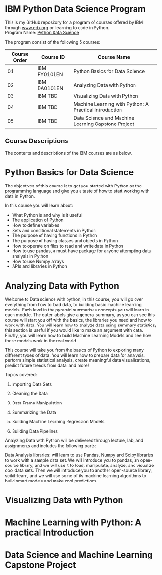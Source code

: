 # IBM Python Data Science Program

This is my GitHub repository for a program of courses offered by IBM through www.edx.org on learning to code in Python.  
Program Name:  [Python Data Science](https://www.edx.org/professional-certificate/python-data-science)

The program consist of the following 5 courses:

Course Order | Course ID | Course Name
------------ | ------------- | -------------
01 | IBM PY0101EN | Python Basics for Data Science
02 | IBM DA0101EN | Analyzing Data with Python
03 | IBM TBC | Visualizing Data with Python
04 | IBM TBC | Machine Learning with Python: A Practical Introduction
05 | IBM TBC | Data Science and Machine Learning Capstone Project

## Course Descriptions

The contents and descriptions of the IBM courses are as below.

# Python Basics for Data Science

The objectives of this course is to get you started with Python as the programming language and give you a taste of how to start working with data in Python.

In this course you will learn about:

* What Python is and why is it useful
* The application of Python 
* How to define variables
* Sets and conditional statements in Python
* The purpose of having functions in Python
* The purpose of having classes and objects in Python
* How to operate on files to read and write data in Python
* How to use pandas, a must-have package for anyone attempting data analysis in Python
* How to use Numpy arrays
* APIs and libraries in Python

# Analyzing Data with Python

Welcome to Data science with python, in this course, you will go over everything from how to load data, to building basic machine learning models. Each level in the pyramid summarises concepts you will learn in each module. The outer labels give a general summary, as you can see this course will start you off with the basics, the libraries you need and how to work with data. You will learn how to analyze data using summary statistics; this section is useful if you would like to make an argument with data. Finally, you will learn how to build Machine Learning Models and see how these models work in the real world.

This course will take you from the basics of Python to exploring many different types of data. You will learn how to prepare data for analysis, perform simple statistical analysis, create meaningful data visualizations, predict future trends from data, and more! 

Topics covered: 

1. Importing Data Sets 

2. Cleaning the Data 

3. Data Frame Manipulation 

4. Summarizing the Data 

5. Building Machine Learning Regression Models 

6. Building Data Pipelines 

Analyzing Data with Python will be delivered through lecture, lab, and assignments and includes the following parts: 

Data Analysis libraries: will learn to use Pandas, Numpy and Scipy libraries to work with a sample data set. We will introduce you to pandas, an open-source library, and we will use it to load, manipulate, analyze, and visualize cool data sets. Then we will introduce you to another open-source library, scikit-learn, and we will use some of its machine learning algorithms to build smart models and make cool predictions.

# Visualizing Data with Python

# Machine Learning with Python: A practical Introduction

# Data Science and Machine Learning Capstone Project

